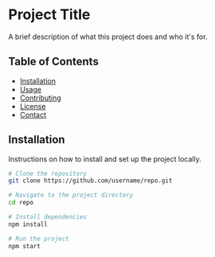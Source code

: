 # Project Title

A brief description of what this project does and who it's for.

## Table of Contents

- [Installation](#installation)
- [Usage](#usage)
- [Contributing](#contributing)
- [License](#license)
- [Contact](#contact)

## Installation

Instructions on how to install and set up the project locally.

```bash
# Clone the repository
git clone https://github.com/username/repo.git

# Navigate to the project directory
cd repo

# Install dependencies
npm install

# Run the project
npm start

